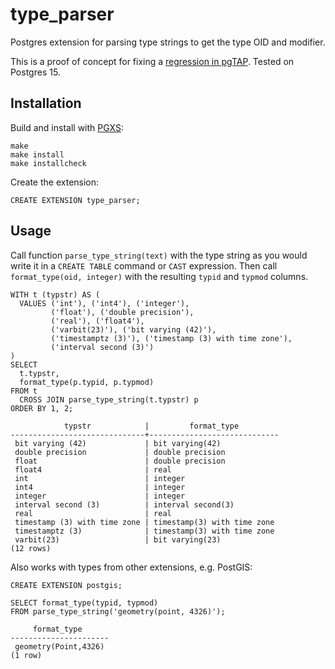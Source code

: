 # type\_parser

Postgres extension for parsing type strings to get the type OID and modifier.

This is a proof of concept for fixing a [regression in pgTAP][pgtap-315].
Tested on Postgres 15.

[pgtap-315]: https://github.com/theory/pgtap/issues/315


## Installation

Build and install with [PGXS][pgxs]:

[pgxs]: https://www.postgresql.org/docs/current/extend-pgxs.html

    make
    make install
    make installcheck

Create the extension:

    CREATE EXTENSION type_parser;


## Usage

Call function `parse_type_string(text)` with the type string as you would
write it in a `CREATE TABLE` command or `CAST` expression.  Then call
`format_type(oid, integer)` with the resulting `typid` and `typmod` columns.

    WITH t (typstr) AS (
      VALUES ('int'), ('int4'), ('integer'),
             ('float'), ('double precision'),
             ('real'), ('float4'),
             ('varbit(23)'), ('bit varying (42)'),
             ('timestamptz (3)'), ('timestamp (3) with time zone'),
             ('interval second (3)')
    )
    SELECT
      t.typstr,
      format_type(p.typid, p.typmod)
    FROM t
      CROSS JOIN parse_type_string(t.typstr) p
    ORDER BY 1, 2;

                typstr            |         format_type
    ------------------------------+-----------------------------
     bit varying (42)             | bit varying(42)
     double precision             | double precision
     float                        | double precision
     float4                       | real
     int                          | integer
     int4                         | integer
     integer                      | integer
     interval second (3)          | interval second(3)
     real                         | real
     timestamp (3) with time zone | timestamp(3) with time zone
     timestamptz (3)              | timestamp(3) with time zone
     varbit(23)                   | bit varying(23)
    (12 rows)

Also works with types from other extensions, e.g. PostGIS:

    CREATE EXTENSION postgis;

    SELECT format_type(typid, typmod)
    FROM parse_type_string('geometry(point, 4326)');

         format_type
    ----------------------
     geometry(Point,4326)
    (1 row)
